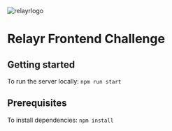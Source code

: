 ![relayrlogo](https://relayr.io/en/wp-content/uploads/sites/5/2014/03/relayr_logo_400px-1-1-1.png)

# Relayr Frontend Challenge

## Getting started

To run the server locally: ```npm run start```

## Prerequisites

To install dependencies: ```npm install```
